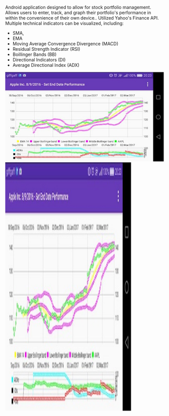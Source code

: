 Android application designed to allow for stock portfolio management. Allows users to enter, track, and graph their portfolio's performance in within the convenience of their own device.. Utilized Yahoo's Finance API. Multiple technical indicators can be visualized, including:
* SMA, 
* EMA
* Moving Average Convergence Divergence (MACD)
* Residual Strength Indicator (RSI)
* Boillinger Bands (BB)
* Directional Indicators (DI)
* Average Directional Index (ADX)

![alt text](https://github.com/EXJUSTICE/Investr/blob/master/Capture.JPG)
<img src="https://github.com/EXJUSTICE/Investr/blob/master/Capture.JPG" width="400" height="790">
